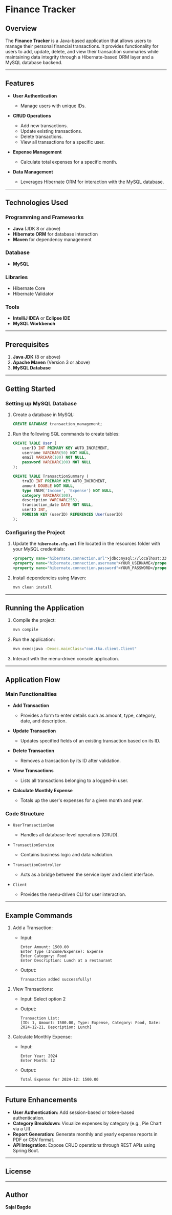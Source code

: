 # Finance Tracker

## Overview
The **Finance Tracker** is a Java-based application that allows users to manage their personal financial transactions. It provides functionality for users to add, update, delete, and view their transaction summaries while maintaining data integrity through a Hibernate-based ORM layer and a MySQL database backend.

---

## Features
- **User Authentication**
  - Manage users with unique IDs.
  
- **CRUD Operations**
  - Add new transactions.
  - Update existing transactions.
  - Delete transactions.
  - View all transactions for a specific user.

- **Expense Management**
  - Calculate total expenses for a specific month.

- **Data Management**
  - Leverages Hibernate ORM for interaction with the MySQL database.

---

## Technologies Used

### Programming and Frameworks
- **Java** (JDK 8 or above)
- **Hibernate ORM** for database interaction
- **Maven** for dependency management

### Database
- **MySQL**

### Libraries
- Hibernate Core
- Hibernate Validator

### Tools
- **IntelliJ IDEA** or **Eclipse IDE**
- **MySQL Workbench**

---

## Prerequisites
1. **Java JDK** (8 or above)
2. **Apache Maven** (Version 3 or above)
3. **MySQL Database**

---

## Getting Started

### Setting up MySQL Database

1. Create a database in MySQL:
   ```sql
   CREATE DATABASE transaction_management;
   ```

2. Run the following SQL commands to create tables:

   ```sql
   CREATE TABLE User (
       userID INT PRIMARY KEY AUTO_INCREMENT,
       username VARCHAR(50) NOT NULL,
       email VARCHAR(100) NOT NULL,
       password VARCHAR(100) NOT NULL
   );

   CREATE TABLE TransactionSummary (
       traID INT PRIMARY KEY AUTO_INCREMENT,
       amount DOUBLE NOT NULL,
       type ENUM('Income', 'Expense') NOT NULL,
       category VARCHAR(100),
       description VARCHAR(255),
       transaction_date DATE NOT NULL,
       userID INT,
       FOREIGN KEY (userID) REFERENCES User(userID)
   );
   ```

### Configuring the Project

1. Update the **`hibernate.cfg.xml`** file located in the resources folder with your MySQL credentials:

   ```xml
   <property name="hibernate.connection.url">jdbc:mysql://localhost:3306/transaction_management</property>
   <property name="hibernate.connection.username">YOUR_USERNAME</property>
   <property name="hibernate.connection.password">YOUR_PASSWORD</property>
   ```

2. Install dependencies using Maven:
   ```bash
   mvn clean install
   ```

---

## Running the Application

1. Compile the project:
   ```bash
   mvn compile
   ```

2. Run the application:
   ```bash
   mvn exec:java -Dexec.mainClass="com.tka.client.Client"
   ```

3. Interact with the menu-driven console application.

---

## Application Flow

### Main Functionalities
- **Add Transaction**
  - Provides a form to enter details such as amount, type, category, date, and description.

- **Update Transaction**
  - Updates specified fields of an existing transaction based on its ID.

- **Delete Transaction**
  - Removes a transaction by its ID after validation.

- **View Transactions**
  - Lists all transactions belonging to a logged-in user.

- **Calculate Monthly Expense**
  - Totals up the user's expenses for a given month and year.

### Code Structure

- `UserTransactionDao`
  - Handles all database-level operations (CRUD).

- `TransactionService`
  - Contains business logic and data validation.

- `TransactionController`
  - Acts as a bridge between the service layer and client interface.

- `Client`
  - Provides the menu-driven CLI for user interaction.

---

## Example Commands

1. Add a Transaction:
   - Input:
     ```plaintext
     Enter Amount: 1500.00
     Enter Type (Income/Expense): Expense
     Enter Category: Food
     Enter Description: Lunch at a restaurant
     ```

   - Output:
     ```plaintext
     Transaction added successfully!
     ```

2. View Transactions:
   - Input: Select option 2

   - Output:
     ```plaintext
     Transaction List:
     [ID: 1, Amount: 1500.00, Type: Expense, Category: Food, Date: 2024-12-21, Description: Lunch]
     ```

3. Calculate Monthly Expense:
   - Input:
     ```plaintext
     Enter Year: 2024
     Enter Month: 12
     ```

   - Output:
     ```plaintext
     Total Expense for 2024-12: 1500.00
     ```

---

## Future Enhancements
- **User Authentication:** Add session-based or token-based authentication.
- **Category Breakdown:** Visualize expenses by category (e.g., Pie Chart via a UI).
- **Report Generation:** Generate monthly and yearly expense reports in PDF or CSV format.
- **API Integration:** Expose CRUD operations through REST APIs using Spring Boot.

---

## License


---

## Author
**Sajal Bagde**  

